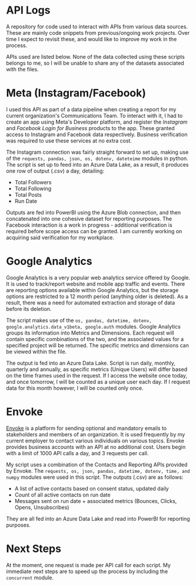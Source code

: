 # API Logs
A repository for code used to interact with APIs from various data sources. These are mainly code snippets from previous/ongoing work projects. Over time I expect to revisit these, and would like to improve my work in the process.

APIs used are listed below. None of the data collected using these scripts belongs to me, so I will be unable to share any of the datasets associated with the files.

# Meta (Instagram/Facebook) 

I used this API as part of a data pipeline when creating a report for my current organization's Communications Team. To interact with it, I had to create an app using Meta's Developer platform, and register the *Instagram* and *Facebook Login for Business* products to the app. These granted access to Instagram and Facebook data respectively. Business verification was required to use these services at no extra cost.

The Instagram connection was fairly straight forward to set up, making use of the `requests, pandas, json, os, dotenv, dateteime` modules in python. The script is set up to feed into an Azure Data Lake, as a result, it produces one row of output (.csv) a day, detailing: 
- Total Followers
- Total Following
- Total Posts
- Run Date


Outputs are fed into PowerBI using the Azure Blob connection, and then concatenated into one cohesive dataset for reporting purposes. The Facebook interaction is a work in progress - additional verification is required before scope access can be granted. I am currently working on acquiring said verification for my workplace. 

# Google Analytics 
Google Analytics is a very popular web analytics service offered by Google. It is used to track/report website and mobile app traffic and events. There are reporting options available within Google Analytics, but the storage options are restricted to a 12 month period (anything older is deleted). As a result, there was a need for automated extraction and storage of data before its deletion. 

The script makes use of the `os, pandas, datetime, dotenv, google.analytics.data_v1beta, google.auth` modules. Google Analytics groups its information into Metrics and Dimensions. Each request will contain specific combinations of the two, and the associated values for a specified project will be returned. The specific metrics and dimensions can be viewed within the file. 

The output is fed into an Azure Data Lake. Script is run daily, monthly, quarterly and annually, as specific metrics (Unique Users) will differ based on the time frames used in the request. If I access the website once today, and once tomorrow, I will be counted as a unique user each day. If I request data for this month however, I will be counted only once. 

# Envoke 
[Envoke](https://envoke.com/) is a platform for sending optional and mandatory emails to stakeholders and members of an organization. It is used frequently by my current employer to contact various individuals on various topics. Envoke provides business accounts with an API at no additional cost. Users begin with a limit of 1000 API calls a day, and 3 requests per call. 

My script uses a combination of the Contacts and Reporting APIs provided by Envoke. The `requests, os, json, pandas, datetime, dotenv, time, and numpy` modules were used in this script. The outputs (.csv) are as follows: 
- A list of active contacts based on consent status, updated daily
- Count of all active contacts on run date
- Messages sent on run date + associated metrics (Bounces, Clicks, Opens, Unsubscribes)

They are all fed into an Azure Data Lake and read into PowerBI for reporting purposes.


# Next Steps 
At the moment, one request is made per API call for each script. My immediate next steps are to speed up the process by including the `concurrent` module. 


